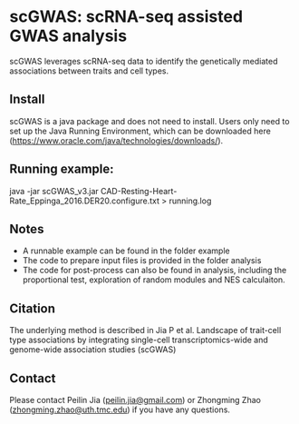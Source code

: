 # scGWAS: scRNA-seq assisted GWAS analysis

scGWAS leverages scRNA-seq data to identify the genetically mediated associations between traits and cell types. 

## Install

scGWAS is a java package and does not need to install. Users only need to set up the Java Running Environment, which can be downloaded here (https://www.oracle.com/java/technologies/downloads/).

## Running example:

java -jar scGWAS_v3.jar CAD-Resting-Heart-Rate_Eppinga_2016.DER20.configure.txt > running.log

## Notes

- A runnable example can be found in the folder example
- The code to prepare input files is provided in the folder analysis
- The code for post-process can also be found in analysis, including the proportional test, exploration of random modules and NES calculaiton.

## Citation

The underlying method is described in Jia P et al. Landscape of trait-cell type associations by integrating single-cell transcriptomics-wide and genome-wide association studies (scGWAS)

## Contact

Please contact Peilin Jia (peilin.jia@gmail.com) or Zhongming Zhao (zhongming.zhao@uth.tmc.edu) if you have any questions.
